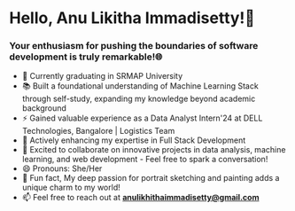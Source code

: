 <h1>Hello, Anu Likitha Immadisetty!👋</h1>
<h3>Your enthusiasm for pushing the boundaries of software development is truly remarkable!🌐</h3>

- 🔭 Currently graduating in SRMAP University
- 📚 Built a foundational understanding of Machine Learning Stack through self-study, expanding my knowledge beyond academic background
- ⚡ Gained valuable experience as a Data Analyst Intern'24 at DELL Technologies, Bangalore | Logistics Team
- 🌱 Actively enhancing my expertise in Full Stack Development
- 🤝 Excited to collaborate on innovative projects in data analysis, machine learning, and web development - Feel free to spark a conversation!
- 😄 Pronouns: She/Her
- 🎨 Fun fact, My deep passion for portrait sketching and painting adds a unique charm to my world!
- 📫 Feel free to reach out at **anulikhithaimmadisetty@gmail.com**

